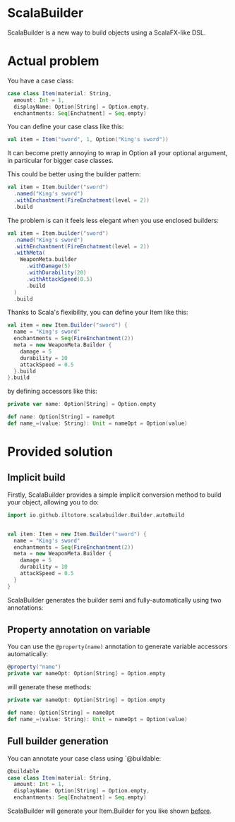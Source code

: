 # ScalaBuilder
ScalaBuilder is a new way to build objects using a ScalaFX-like DSL.


# Actual problem
You have a case class:
```scala
case class Item(material: String,
  amount: Int = 1,
  displayName: Option[String] = Option.empty,
  enchantments: Seq[Enchatment] = Seq.empty)
```

You can define your case class like this:
```scala
val item = Item("sword", 1, Option("King's sword"))
```
It can become pretty annoying to wrap in Option all your optional argument, in particular for bigger case classes.

This could be better using the builder pattern:
```scala
val item = Item.builder("sword")
  .named("King's sword")
  .withEnchantment(FireEnchatment(level = 2))
  .build
```

The problem is can it feels less elegant when you use enclosed builders:
```scala
val item = Item.builder("sword")
  .named("King's sword")
  .withEnchantment(FireEnchatment(level = 2))
  .withMeta(
    WeaponMeta.builder
      .withDamage(5)
      .withDurability(20)
      .withAttackSpeed(0.5)
      .build
  )
  .build
```

Thanks to Scala's flexibility, you can define your Item like this:
```scala
val item = new Item.Builder("sword") {
  name = "King's sword"
  enchantments = Seq(FireEnchantment(2))
  meta = new WeaponMeta.Builder {
    damage = 5
    durability = 10
    attackSpeed = 0.5
  }.build
}.build
```
by defining accessors like this:
```scala
private var name: Option[String] = Option.empty

def name: Option[String] = nameOpt
def name_=(value: String): Unit = nameOpt = Option(value)
```

# Provided solution

## Implicit build
Firstly, ScalaBuilder provides a simple implicit conversion method to build your object,
allowing you to do:
```scala
import io.github.iltotore.scalabuilder.Builder.autoBuild


val item: Item = new Item.Builder("sword") {
  name = "King's sword"
  enchantments = Seq(FireEnchantment(2))
  meta = new WeaponMeta.Builder {
    damage = 5
    durability = 10
    attackSpeed = 0.5
  }
}
```

ScalaBuilder generates the builder semi and fully-automatically using two annotations:

## Property annotation on variable
You can use the `@property(name)` annotation to generate variable accessors automatically:
```scala
@property("name")
private var nameOpt: Option[String] = Option.empty
```

will generate these methods:
```scala
private var nameOpt: Option[String] = Option.empty

def name: Option[String] = nameOpt
def name_=(value: String): Unit = nameOpt = Option(value)
```

## Full builder generation
You can annotate your case class using `@buildable:
```scala
@buildable
case class Item(material: String,
  amount: Int = 1,
  displayName: Option[String] = Option.empty,
  enchantments: Seq[Enchatment] = Seq.empty)
```
ScalaBuilder will generate your Item.Builder for you like shown [before](#implicit-build).